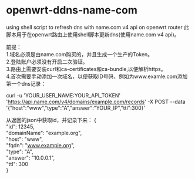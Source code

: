 # openwrt-ddns-name-com
using shell script to refresh dns with name.com v4 api on openwrt router
此脚本用于在openwrt路由上使用shell脚本更新dns(使用name.com v4 api)。

前提：  
1.域名必须是由name.com购买的，并且生成一个生产的Token。  
2.登陆账户必须没有开启二次验证。  
3.路由上需要安装curl和ca-certificates和ca-bundle,以便解析https。  
4.首次需要手动添加一次域名，以便获取ID号码，例如为www.examle.com添加第一个dns记录：  

  curl -u 'YOUR_USER_NAME:YOUR_API_TOKEN' 'https://api.name.com/v4/domains/example.com/records' -X POST --data '{"host":"www","type":"A","answer":"YOUR_IP","ttl":300}'  
  
从返回的json中获取id，并记录下来：
{  
    "id": 12345,  
    "domainName": "example.org",  
    "host": "www",  
    "fqdn": "www.example.org",  
    "type": "A",  
    "answer": "10.0.0.1",  
    "ttl": 300  
}  

